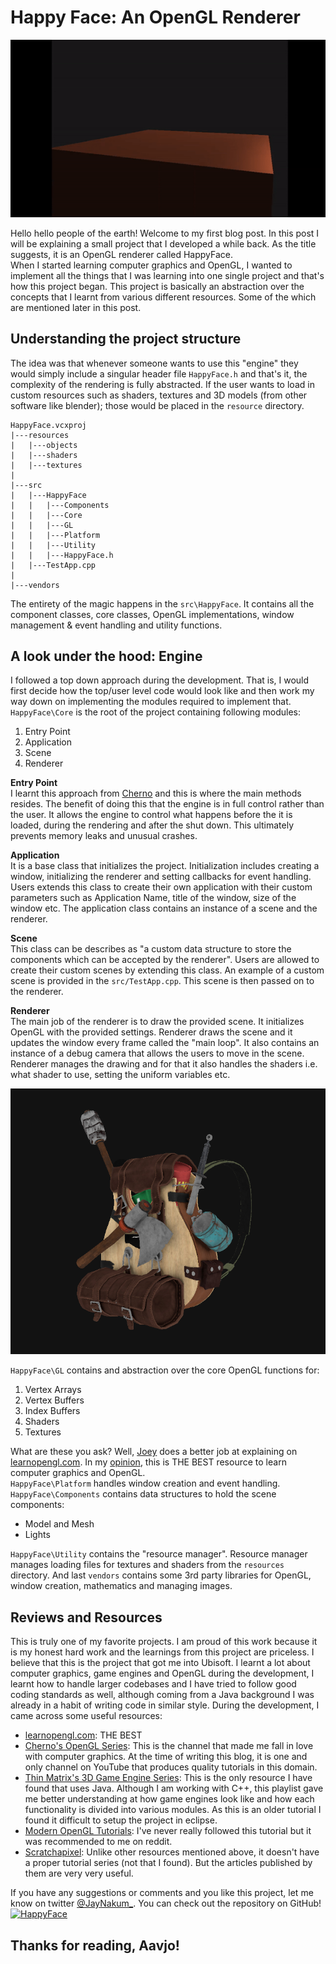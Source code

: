 # Happy Face: An OpenGL Renderer

![Light Shader gif](../assets/1/shader.gif)

Hello hello people of the earth! Welcome to my first blog post. In this post I will be explaining a small project that I developed a while back. As the title suggests, it is an OpenGL renderer called HappyFace.  
When I started learning computer graphics and OpenGL, I wanted to implement all the things that I was learning into one single project and that's how this project began. This project is basically an abstraction over the concepts that I learnt from various different resources. Some of the which are mentioned later in this post.
## Understanding the project structure
The idea was that whenever someone wants to use this "engine" they would simply include a singular header file `HappyFace.h` and that's it, the complexity of the rendering is fully abstracted. If the user wants to load in custom resources such as shaders, textures and 3D models (from other software like blender); those would be placed in the `resource` directory.
```
HappyFace.vcxproj
|---resources
|   |---objects
|   |---shaders
|   |---textures
|
|---src
|   |---HappyFace
|   |   |---Components
|   |   |---Core
|   |   |---GL
|   |   |---Platform
|   |   |---Utility
|   |   |---HappyFace.h
|   |---TestApp.cpp
|
|---vendors
```
The entirety of the magic happens in the `src\HappyFace`. It contains all the component classes, core classes, OpenGL implementations, window management & event handling and utility functions.

## A look under the hood: Engine
I followed a top down approach during the development. That is, I would first decide how the top/user level code would look like and then work my way down on implementing the modules required to implement that.  
`HappyFace\Core` is the root of the project containing following modules:
1. Entry Point
2. Application
3. Scene
4. Renderer

**Entry Point**  
I learnt this approach from [Cherno](https://www.youtube.com/@TheCherno) and this is where the main methods resides. The benefit of doing this that the engine is in full control rather than the user. It allows the engine to control what happens before the it is loaded, during the rendering and after the shut down. This ultimately prevents memory leaks and unusual crashes.

**Application**  
It is a base class that initializes the project. Initialization includes creating a window, initializing the renderer and setting callbacks for event handling. Users extends this class to create their own application with their custom parameters such as Application Name, title of the window, size of the window etc. The application class contains an instance of a scene and the renderer.

**Scene**  
This class can be describes as "a custom data structure to store the components which can be accepted by the renderer". Users are allowed to create their custom scenes by extending this class. An example of a custom scene is provided in the `src/TestApp.cpp`. This scene is then passed on to the renderer.

**Renderer**  
The main job of the renderer is to draw the provided scene. It initializes OpenGL with the provided settings. Renderer draws the scene and it updates the window every frame called the "main loop". It also contains an instance of a debug camera that allows the users to move in the scene. Renderer manages the drawing and for that it also handles the shaders i.e. what shader to use, setting the uniform variables etc.

![models.png](../assets/1/models.png)

`HappyFace\GL` contains and abstraction over the core OpenGL functions for:
1. Vertex Arrays
2. Vertex Buffers
3. Index Buffers
4. Shaders
5. Textures

What are these you ask? Well, [Joey](https://twitter.com/JoeyDeVriez) does a better job at explaining on [learnopengl.com](https://learnopengl.com/). In my [opinion](https://x.com/JayNakum_/status/1575728655640076289), this is THE BEST resource to learn computer graphics and OpenGL.  
`HappyFace\Platform` handles window creation and event handling.  
`HappyFace\Components` contains data structures to hold the scene components:
- Model and Mesh
- Lights

`HappyFace\Utility` contains the "resource manager". Resource manager manages loading files for textures and shaders from the `resources` directory. And last `vendors` contains some 3rd party libraries for OpenGL, window creation, mathematics and managing images.

## Reviews and Resources
This is truly one of my favorite projects. I am proud of this work because it is my honest hard work and the learnings from this project are priceless. I believe that this is the project that got me into Ubisoft. I learnt a lot about computer graphics, game engines and OpenGL during the development, I learnt how to handle larger codebases and I have tried to follow good coding standards as well, although coming from a Java background I was already in a habit of writing code in similar style. During the development, I came across some useful resources:
- [learnopengl.com](https://learnopengl.com/): THE BEST
- [Cherno's OpenGL Series](https://youtube.com/playlist?list=PLlrATfBNZ98foTJPJ_Ev03o2oq3-GGOS2&si=0UgJomgpfAWVqDaM): This is the channel that made me fall in love with computer graphics. At the time of writing this blog, it is one and only channel on YouTube that produces quality tutorials in this domain.
- [Thin Matrix's 3D Game Engine Series](https://www.youtube.com/playlist?list=PLRIWtICgwaX0u7Rf9zkZhLoLuZVfUksDP): This is the only resource I have found that uses Java. Although I am working with C++, this playlist gave me better understanding at how game engines look like and how each functionality is divided into various modules. As this is an older tutorial I found it difficult to setup the project in eclipse.
- [Modern OpenGL Tutorials](https://ogldev.org/): I've never really followed this tutorial but it was recommended to me on reddit.
- [Scratchapixel](https://www.scratchapixel.com): Unlike other resources mentioned above, it doesn't have a proper tutorial series (not that I found). But the articles published by them are very very useful.

If you have any suggestions or comments and you like this project, let me know on twitter [@JayNakum_](https://twitter.com/JayNakum_). You can check out the repository on GitHub!  
[![HappyFace](https://github-readme-stats.vercel.app/api/pin/?username=JayNakum&repo=HappyFace)](https://github.com/JayNakum/HappyFace)
## Thanks for reading, Aavjo!